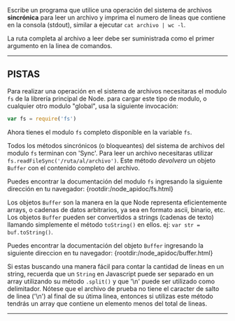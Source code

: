 Escribe un programa que utilice una operación del sistema de archivos **sincrónica** para leer un archivo y imprima el numero de lineas que contiene en la consola (stdout), similar a ejecutar `cat archivo | wc -l`. 

La ruta completa al archivo a leer debe ser suministrada como el primer argumento en la linea de comandos.

----------------------------------------------------------------------
## PISTAS

Para realizar una operación en el sistema de archivos necesitaras el modulo `fs` de la librería principal de Node. para cargar este tipo de modulo, o cualquier otro modulo "global", usa la siguiente invocación:

```js
var fs = require('fs')
```

Ahora tienes el modulo `fs` completo disponible en la variable `fs`.

Todos los métodos sincrónicos (o bloqueantes) del sistema de archivos del modulo `fs` terminan con 'Sync'. Para leer un archivo necesitaras utilizar `fs.readFileSync('/ruta/al/archivo')`. Este método *devolvera* un objeto `Buffer` con el contenido completo del archivo.

Puedes encontrar la documentación del modulo `fs` ingresando la siguiente dirección en tu navegador:
  {rootdir:/node_apidoc/fs.html}

Los objetos `Buffer` son la manera en la que Node representa eficientemente arrays, o cadenas de datos arbitrarios, ya sea en formato ascii, binario, etc. Los objetos `Buffer` pueden ser convertidos a strings (cadenas de texto) llamando simplemente el método `toString()` en ellos. ej: `var str = buf.toString()`.

Puedes encontrar la documentación del objeto `Buffer` ingresando la siguiente direccion en tu navegador:
  {rootdir:/node_apidoc/buffer.html}

Si estas buscando una manera fácil para contar la cantidad de lineas en un string, recuerda que un `String` en Javascript puede ser separado en un array utilizando su método `.split()` y que '\n' puede ser utilizado como delimitador. Nótese que el archivo de prueba no tiene el caracter de salto de linea ('\n') al final de su útima linea, entonces si utilizas este método tendrás un array que contiene un elemento menos del total de lineas.

----------------------------------------------------------------------